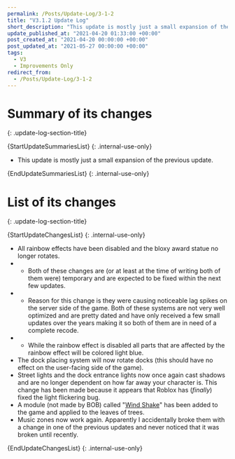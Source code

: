 ```yaml
---
permalink: /Posts/Update-Log/3-1-2
title: "V3.1.2 Update Log"
short_description: "This update is mostly just a small expansion of the previous update."
update_published_at: "2021-04-20 01:33:00 +00:00"
post_created_at: "2021-04-20 00:00:00 +00:00"
post_updated_at: "2021-05-27 00:00:00 +00:00"
tags:
  - V3
  - Improvements Only
redirect_from:
  - /Posts/Update-Log/3-1-2
---
```


# Summary of its changes
{: .update-log-section-title}

{StartUpdateSummariesList}
{: .internal-use-only}

* This update is mostly just a small expansion of the previous update.

{EndUpdateSummariesList}
{: .internal-use-only}

# List of its changes
{: .update-log-section-title}

{StartUpdateChangesList}
{: .internal-use-only}

* All rainbow effects have been disabled and the bloxy award statue no longer rotates.
* * Both of these changes are (or at least at the time of writing both of them were) temporary and are expected to be fixed within the next few updates.
* * Reason for this change is they were causing noticeable lag spikes on the server side of the game. Both of these systems are not very well optimized and are pretty dated and have only received a few small updates over the years making it so both of them are in need of a complete recode.
* * While the rainbow effect is disabled all parts that are affected by the rainbow effect will be colored light blue.
* The dock placing system will now rotate docks (this should have no effect on the user-facing side of the game).
* Street lights and the dock entrance lights now once again cast shadows and are no longer dependent on how far away your character is. This change has been made because it appears that Roblox has (*finally*) fixed the light flickering bug.
* A module (not made by BOB) called "[Wind Shake](https://devforum.roblox.com/t//1039806)" has been added to the game and applied to the leaves of trees.
* Music zones now work again. Apparently I accidentally broke them with a change in one of the previous updates and never noticed that it was broken until recently.

{EndUpdateChangesList}
{: .internal-use-only}